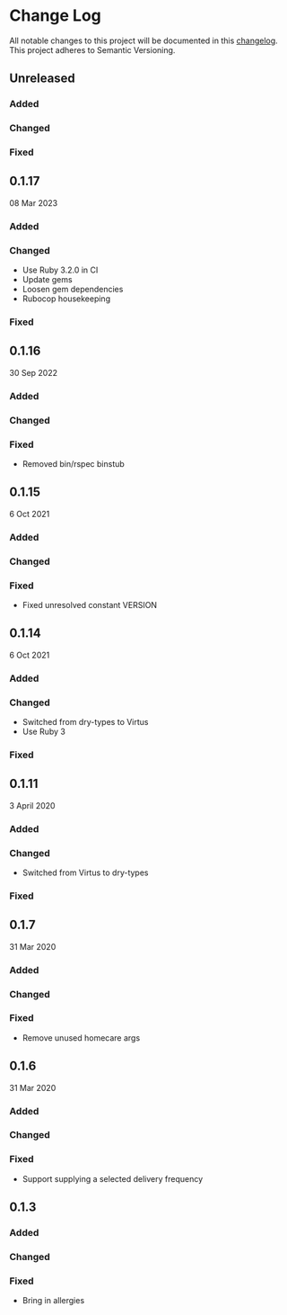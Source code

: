# Change Log

All notable changes to this project will be documented in
this [changelog](http://keepachangelog.com/en/0.3.0/).
This project adheres to Semantic Versioning.

## Unreleased

### Added

### Changed

### Fixed

## 0.1.17

08 Mar 2023

### Added

### Changed
- Use Ruby 3.2.0 in CI
- Update gems
- Loosen gem dependencies
- Rubocop housekeeping
### Fixed


## 0.1.16

30 Sep 2022

### Added

### Changed

### Fixed

- Removed bin/rspec binstub

## 0.1.15

6 Oct 2021

### Added

### Changed

### Fixed

- Fixed unresolved constant VERSION

## 0.1.14

6 Oct 2021

### Added

### Changed

- Switched from dry-types to Virtus
- Use Ruby 3

### Fixed

## 0.1.11

3 April 2020

### Added

### Changed

- Switched from Virtus to dry-types

### Fixed

## 0.1.7

31 Mar 2020

### Added

### Changed

### Fixed

- Remove unused homecare args

## 0.1.6

31 Mar 2020

### Added

### Changed

### Fixed

- Support supplying a selected delivery frequency

## 0.1.3

### Added

### Changed

### Fixed

- Bring in allergies
